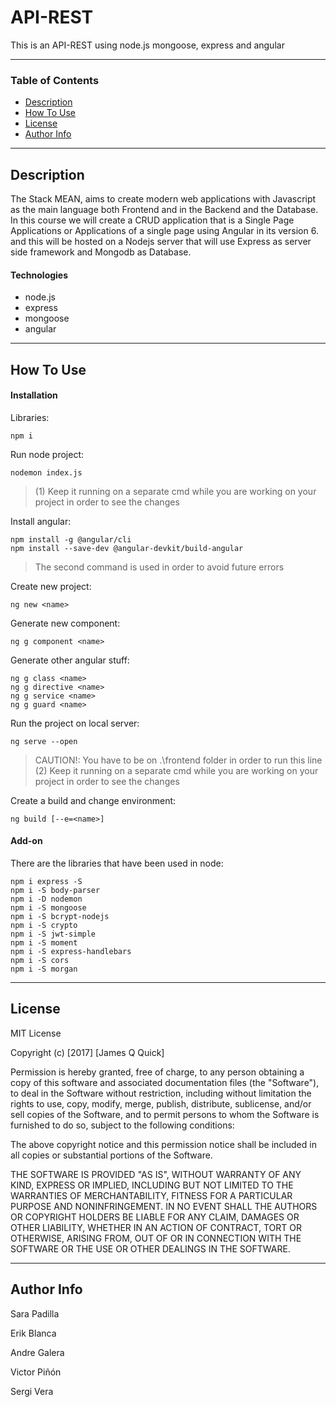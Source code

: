 # API-REST

This is an API-REST using node.js mongoose, express and angular 

---

### Table of Contents

- [Description](#description)
- [How To Use](#how-to-use)
- [License](#license)
- [Author Info](#author-info)

---

## Description

The Stack MEAN, aims to create modern web applications with Javascript as the main language both Frontend and in the Backend and the Database.  In this course we will create a CRUD application that is a Single Page Applications or Applications of a single page using Angular in its version 6. and this will be hosted on a Nodejs server that will use Express as server side framework and Mongodb as Database.

#### Technologies

- node.js
- express
- mongoose
- angular

---

## How To Use

#### Installation

Libraries:

```
npm i
```

Run node project:

```
nodemon index.js
```
>(1) Keep it running on a separate cmd while you are working on your project in order to see the changes   

Install angular:

```
npm install -g @angular/cli
npm install --save-dev @angular-devkit/build-angular
```

>The second command is used in order to avoid future errors

Create new project:

```
ng new <name>
```

Generate new component:

```
ng g component <name>
```

Generate other angular stuff:

```
ng g class <name>
ng g directive <name>
ng g service <name>
ng g guard <name>
```

Run the project on local server:

```
ng serve --open
```
>CAUTION!: You have to be on .\frontend folder in order to run this line (2) Keep it running on a separate cmd while you are working on your project in order to see the changes   

Create a build and change environment:

```
ng build [--e=<name>]
```

#### Add-on

There are the libraries that have been used in node:

```
npm i express -S
npm i -S body-parser
npm i -D nodemon
npm i -S mongoose
npm i -S bcrypt-nodejs
npm i -S crypto
npm i -S jwt-simple
npm i -S moment
npm i -S express-handlebars
npm i -S cors
npm i -S morgan
```

---


## License

MIT License

Copyright (c) [2017] [James Q Quick]

Permission is hereby granted, free of charge, to any person obtaining a copy
of this software and associated documentation files (the "Software"), to deal
in the Software without restriction, including without limitation the rights
to use, copy, modify, merge, publish, distribute, sublicense, and/or sell
copies of the Software, and to permit persons to whom the Software is
furnished to do so, subject to the following conditions:

The above copyright notice and this permission notice shall be included in all
copies or substantial portions of the Software.

THE SOFTWARE IS PROVIDED "AS IS", WITHOUT WARRANTY OF ANY KIND, EXPRESS OR
IMPLIED, INCLUDING BUT NOT LIMITED TO THE WARRANTIES OF MERCHANTABILITY,
FITNESS FOR A PARTICULAR PURPOSE AND NONINFRINGEMENT. IN NO EVENT SHALL THE
AUTHORS OR COPYRIGHT HOLDERS BE LIABLE FOR ANY CLAIM, DAMAGES OR OTHER
LIABILITY, WHETHER IN AN ACTION OF CONTRACT, TORT OR OTHERWISE, ARISING FROM,
OUT OF OR IN CONNECTION WITH THE SOFTWARE OR THE USE OR OTHER DEALINGS IN THE
SOFTWARE.

---

## Author Info

Sara Padilla

Erik Blanca

Andre Galera

Victor Piñón

Sergi Vera

